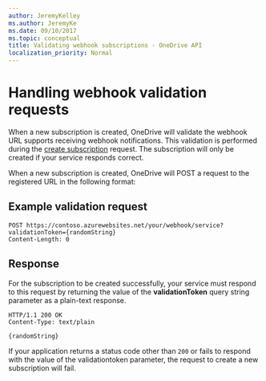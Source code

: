 ```yaml
---
author: JeremyKelley
ms.author: JeremyKe
ms.date: 09/10/2017
ms.topic: conceptual
title: Validating webhook subscriptions - OneDrive API
localization_priority: Normal
---
```

# Handling webhook validation requests

When a new subscription is created, OneDrive will validate the webhook URL
supports receiving webhook notifications. This validation is performed
during the [create subscription](../api/subscription_post_subscriptions.md) request. The subscription
will only be created if your service responds correct.

When a new subscription is created, OneDrive will POST a request to the
registered URL in the following format:

## Example validation request

```http
POST https://contoso.azurewebsites.net/your/webhook/service?validationToken={randomString}
Content-Length: 0
```

## Response

For the subscription to be created successfully, your service must respond
to this request by returning the value of the **validationToken** query string
parameter as a plain-text response.

```http
HTTP/1.1 200 OK
Content-Type: text/plain

{randomString}
```

If your application returns a status code other than `200` or fails to respond
with the value of the validationtoken parameter, the request to create a new
subscription will fail.

<!-- {
  "type": "#page.annotation",
  "description": "Learn how to respond to a webhook validation request.",
  "keywords": "notification,list,subscription,webhook,create,validate,validation",
  "section": "documentation",
  "tocPath": "Webhooks/Validation"
} -->
